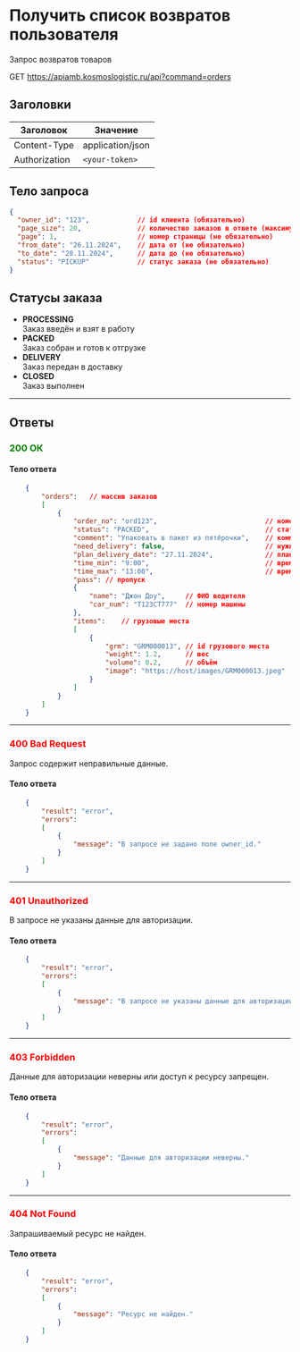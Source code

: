 # Получить список возвратов пользователя

Запрос возвратов товаров

GET https://apiamb.kosmoslogistic.ru/api?command=orders

## Заголовки

| Заголовок           | Значение                       |
|---------------------|--------------------------------|
| Content-Type        | application/json              |
| Authorization       | `<your-token>`         |

## Тело запроса

```json
{
  "owner_id": "123",            // id клиента (обязательно)
  "page_size": 20,              // количество заказов в ответе (максимум 50)(не обязательно)
  "page": 1,                    // номер страницы (не обязательно)
  "from_date": "26.11.2024",    // дата от (не обязательно)
  "to_date": "28.11.2024",      // дата до (не обязательно)
  "status": "PICKUP"            // статус заказа (не обязательно)
}
```
## Статусы заказа
- **PROCESSING**  
  Заказ введён и взят в работу
- **PACKED**  
  Заказ собран и готов к отгрузке
- **DELIVERY**  
  Заказ передан в доставку
- **CLOSED**  
  Заказ выполнен
  
---

## Ответы

### <span style="color: green;">200 ОК</span>

#### Тело ответа

```json
    {
        "orders":   // массив заказов
        [
            {
                "order_no": "ord123",                           // номер заказа
                "status": "PACKED",                             // статус
                "comment": "Упаковать в пакет из пятёрочки",    // коммент
                "need_delivery": false,                         // нужна доставка
                "plan_delivery_date": "27.11.2024",             // плановая дата отгрузки
                "time_min": "9:00",                             // время от
                "time_max": "13:00",                            // время до
                "pass": // пропуск
                {
                    "name": "Джон Доу",     // ФИО водителя
                    "car_num": "T123СТ777"  // номер машины
                },
                "items":    // грузовые места
                [
                    {
                        "grm": "GRM000013", // id грузового места
                        "weight": 1.2,      // вес
                        "volume": 0.2,      // объём
                        "image": "https://host/images/GRM000013.jpeg"   // ссылка на картинку
                    }
                ]
            }
        ]
    }
```
---
### <span style="color: red;">400 Bad Request</span>
Запрос содержит неправильные данные.
#### Тело ответа

```json
    {
        "result": "error",
        "errors":
        [
            {
                "message": "В запросе не задано поле owner_id."
            }
        ]
    }
```
---
### <span style="color: red;">401 Unauthorized</span>
В запросе не указаны данные для авторизации.
#### Тело ответа

```json
    {
        "result": "error",
        "errors":
        [
            {
                "message": "В запросе не указаны данные для авторизации."
            }
        ]
    }
```
---
### <span style="color: red;">403 Forbidden</span>
Данные для авторизации неверны или доступ к ресурсу запрещен.
#### Тело ответа

```json
    {
        "result": "error",
        "errors":
        [
            {
                "message": "Данные для авторизации неверны."
            }
        ]
    }
```
---
### <span style="color: red;">404 Not Found</span>
Запрашиваемый ресурс не найден.
#### Тело ответа

```json
    {
        "result": "error",
        "errors":
        [
            {
                "message": "Ресурс не найден."
            }
        ]
    }
```


